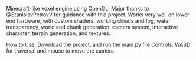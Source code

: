 Minecraft-like voxel engine using OpenGL. Major thanks to @StanislavPetrovV for guidance with this project.
Works very well on lower end hardware, with custom shaders, working clouds and fog, water transparency, world and chunk generation, camera system, interactive character, terrain generation, and textures.


How to Use: Download the project, and run the main.py file
Controls: WASD for traversal and mouse to move the camera

